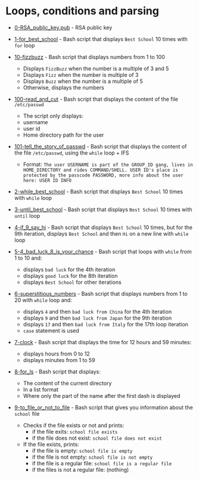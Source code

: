 # Loops, conditions and parsing

- [0-RSA_public_key.pub](https://github.com/Montodel/alx-system_engineering-devops/blob/main/0x04-loops_conditions_and_parsing/0-RSA_public_key.pub) - RSA public key

- [1-for_best_school](https://github.com/Montodel/alx-system_engineering-devops/blob/main/0x04-loops_conditions_and_parsing/1-for_best_school) - Bash script that displays `Best School` 10 times with `for` loop

- [10-fizzbuzz](https://github.com/Montodel/alx-system_engineering-devops/blob/main/0x04-loops_conditions_and_parsing/10-fizzbuzz) - Bash script that displays numbers from 1 to 100
  - Displays `FizzBuzz` when the number is a multiple of 3 and 5
  - Displays `Fizz` when the number is multiple of 3
  - Displays `Buzz` when the number is a multiple of 5
  - Otherwise, displays the numbers

- [100-read_and_cut](https://github.com/Montodel/alx-system_engineering-devops/blob/main/0x04-loops_conditions_and_parsing/100-read_and_cut) - Bash script that displays the content of the file `/etc/passwd`
  - The script only displays:
  - username
  - user id
  - Home directory path for the user

- [101-tell_the_story_of_passwd](https://github.com/Montodel/alx-system_engineering-devops/blob/main/0x04-loops_conditions_and_parsing/101-tell_the_story_of_passwd) - Bash script that displays the content of the file `/etc/passwd`, using the `while` loop + IFS
  - Format: `The user USERNAME is part of the GROUP_ID gang, lives in HOME_DIRECTORY and rides COMMAND/SHELL. USER ID's place is protected by the passcode PASSWORD, more info about the user here: USER ID INFO`

- [2-while_best_school](https://github.com/Montodel/alx-system_engineering-devops/blob/main/0x04-loops_conditions_and_parsing/2-while_best_school) - Bash script that displays `Best School` 10 times with `while` loop

- [3-until_best_school](https://github.com/Montodel/alx-system_engineering-devops/blob/main/0x04-loops_conditions_and_parsing/3-until_best_school) - Bash script that displays `Best School` 10 times with `until` loop

- [4-if_9_say_hi](https://github.com/Montodel/alx-system_engineering-devops/blob/main/0x04-loops_conditions_and_parsing/4-if_9_say_hi) - Bash script that displays `Best School` 10 times, but for the 9th iteration, displays `Best School` and then `Hi` on a new line with `while` loop

- [5-4_bad_luck_8_is_your_chance](https://github.com/Montodel/alx-system_engineering-devops/blob/main/0x04-loops_conditions_and_parsing/5-4_bad_luck_8_is_your_chance) - Bash script that loops with `while` from 1 to 10 and:
   - displays `bad luck` for the 4th iteration
   - displays `good luck` for the 8th iteration
   - displays `Best School` for other iterations

- [6-superstitious_numbers](https://github.com/Montodel/alx-system_engineering-devops/blob/main/0x04-loops_conditions_and_parsing/6-superstitious_numbers) - Bash script that displays numbers from 1 to 20 with `while` loop and:
   - displays `4` and then `bad luck from China` for the 4th iteration
   - displays `9` and then `bad luck from Japan` for the 9th iteration
   - displays `17` and then `bad luck from Italy` for the 17th loop iteration
   - `case` statement is used

- [7-clock](https://github.com/Montodel/alx-system_engineering-devops/blob/main/0x04-loops_conditions_and_parsing/7-clock) - Bash script that displays the time for 12 hours and 59 minutes:
  - displays hours from 0 to 12
  - displays minutes from 1 to 59

- [8-for_ls](https://github.com/Montodel/alx-system_engineering-devops/blob/main/0x04-loops_conditions_and_parsing/8-for_ls) - Bash script that displays:
  - The content of the current directory
  - In a list format
  - Where only the part of the name after the first dash is displayed

- [9-to_file_or_not_to_file](https://github.com/Montodel/alx-system_engineering-devops/blob/main/0x04-loops_conditions_and_parsing/9-to_file_or_not_to_file) - Bash script that gives you information about the `school` file
  - Checks if the file exists or not and prints:
    - if the file exits: `school file exists`
    - if the file does not exist: `school file does not exist`
  - If the file exists, prints:
    - if the file is empty: `school file is empty`
    - if the file is not empty: `school file is not empty`
    - if the file is a regular file: `school file is a regular file`
    - if the files is not a regular file: (nothing)
